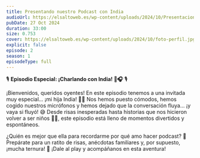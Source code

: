 ```yaml
---
title: Presentando nuestro Podcast con India
audioUrl: https://elsaltoweb.es/wp-content/uploads/2024/10/Presentacion-WTF_.mp3
pubDate: 27 Oct 2024
duration: 33:00
size: 0.753
cover: https://elsaltoweb.es/wp-content/uploads/2024/10/foto-perfil.jpg
explicit: false
episode: 2
season: 1
episodeType: full
---
```

<!--StartFragment-->

🎙️ **Episodio Especial: ¡Charlando con India! 👧🎧** 🎙️

¡Bienvenidos, queridos oyentes! En este episodio tenemos a una invitada muy especial… ¡mi hija India! 🤩🌟 Nos hemos puesto cómodos, hemos cogido nuestros micrófonos y hemos dejado que la conversación fluya… ¡y vaya si fluyó! 😅 Desde risas inesperadas hasta historias que nos hicieron volver a ser niños 👶🎠, este episodio está lleno de momentos divertidos y espontáneos.

¿Quién es mejor que ella para recordarme por qué amo hacer podcast? 💜 Prepárate para un ratito de risas, anécdotas familiares y, por supuesto, ¡mucha ternura! 🥰 ¡Dale al play y acompáñanos en esta aventura!

<!--EndFragment-->